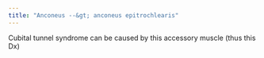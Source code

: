 ```yaml
---
title: "Anconeus --&gt; anconeus epitrochlearis"
---
```

Cubital tunnel syndrome can be caused by this accessory muscle (thus this Dx)

